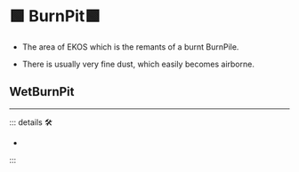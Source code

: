 # 🟩  <ekos>BurnPit</ekos>🟩

- The area of EKOS which is the remants of a burnt BurnPile.

- There is usually very fine dust, which easily becomes airborne.  

## WetBurnPit

---

<!-- =================================================== -->
<!-- =================================================== -->
<!-- =================================================== -->
<!-- =================================================== -->
<!-- =================================================== -->
::: details 🛠

-

:::
